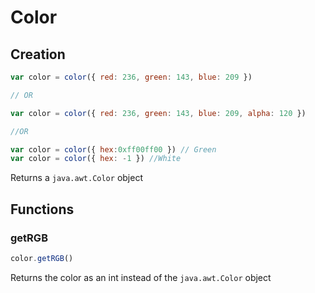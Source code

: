 # Color

## Creation

```javascript
var color = color({ red: 236, green: 143, blue: 209 })

// OR

var color = color({ red: 236, green: 143, blue: 209, alpha: 120 })

//OR

var color = color({ hex:0xff00ff00 }) // Green
var color = color({ hex: -1 }) //White
```

Returns a `java.awt.Color` object

## Functions

### getRGB

```javascript
color.getRGB()
```

Returns the color as an int instead of the `java.awt.Color` object
